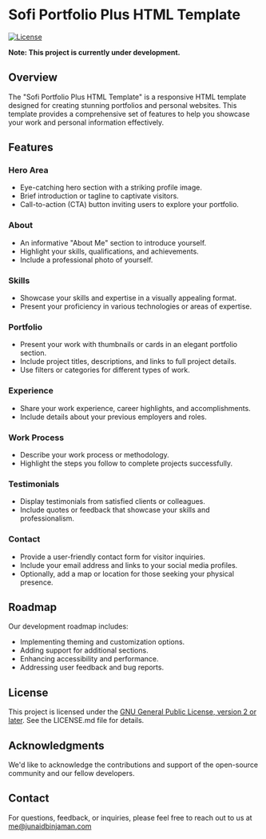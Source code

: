 # Sofi Portfolio Plus HTML Template

[![License](https://img.shields.io/badge/License-GPL%20v2%20or%20later-blue.svg)](LICENSE.md)

**Note: This project is currently under development.**

## Overview

The "Sofi Portfolio Plus HTML Template" is a responsive HTML template designed for creating stunning portfolios and personal websites. This template provides a comprehensive set of features to help you showcase your work and personal information effectively.

## Features

### Hero Area

- Eye-catching hero section with a striking profile image.
- Brief introduction or tagline to captivate visitors.
- Call-to-action (CTA) button inviting users to explore your portfolio.

### About

- An informative "About Me" section to introduce yourself.
- Highlight your skills, qualifications, and achievements.
- Include a professional photo of yourself.

### Skills

- Showcase your skills and expertise in a visually appealing format.
- Present your proficiency in various technologies or areas of expertise.

### Portfolio

- Present your work with thumbnails or cards in an elegant portfolio section.
- Include project titles, descriptions, and links to full project details.
- Use filters or categories for different types of work.

### Experience

- Share your work experience, career highlights, and accomplishments.
- Include details about your previous employers and roles.

### Work Process

- Describe your work process or methodology.
- Highlight the steps you follow to complete projects successfully.

### Testimonials

- Display testimonials from satisfied clients or colleagues.
- Include quotes or feedback that showcase your skills and professionalism.

### Contact

- Provide a user-friendly contact form for visitor inquiries.
- Include your email address and links to your social media profiles.
- Optionally, add a map or location for those seeking your physical presence.

## Roadmap

Our development roadmap includes:

- Implementing theming and customization options.
- Adding support for additional sections.
- Enhancing accessibility and performance.
- Addressing user feedback and bug reports.

## License

This project is licensed under the [GNU General Public License, version 2 or later](https://chat.openai.com/c/LICENSE.md). See the LICENSE.md file for details.

## Acknowledgments

We'd like to acknowledge the contributions and support of the open-source community and our fellow developers.

## Contact

For questions, feedback, or inquiries, please feel free to reach out to us at [me@junaidbinjaman.com](mailto:me@junaidbinjaman.com)
